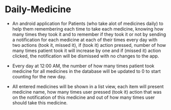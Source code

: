 # Daily-Medicine
* An android application for Patients (who take alot of medicines daily) to help them remembering each time to take each medicine, knowing how many times they took it and to remember if they took it or not by sending a notification for each medicine at each of their times every day with two actions (took it, missed it), if (took it) action pressed, number of how many times patient took it will increase by one and if (missed it) action clicked, the notification will be dismissed with no changes to the app.

* Every day at 12:00 AM, the number of how many times patient took medicine for all medicines in the database will be updated to 0 to start counting for the new day.

* All entered medicines will be shown in a list view, each item will present medicine name, how many times user pressed (took it) action that was on the notification of this medicine and out of how many times user should take this medicine. 
